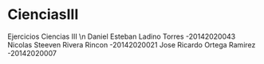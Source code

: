 # CienciasIII
Ejercicios Ciencias III
\n
Daniel Esteban Ladino Torres -20142020043
Nicolas Steeven Rivera Rincon -20142020021
Jose Ricardo Ortega Ramirez -20142020007
